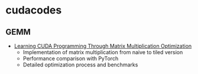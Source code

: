 # cudacodes

## GEMM
- [Learning CUDA Programming Through Matrix Multiplication Optimization](https://github.com/Yang-xinzhe/cudacodes/tree/main/mat_mul)
  - Implementation of matrix multiplication from naive to tiled version
  - Performance comparison with PyTorch
  - Detailed optimization process and benchmarks
